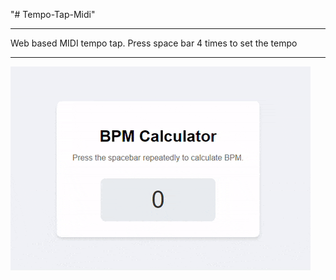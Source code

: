 "# Tempo-Tap-Midi"

---

Web based MIDI tempo tap. Press space bar 4 times to set the tempo

---

![Project gif](bpmCountGif.gif)
